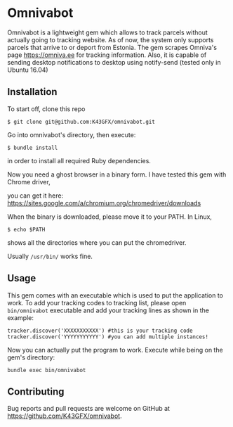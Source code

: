 # Omnivabot

Omnivabot is a lightweight gem which allows to track parcels without actually going to tracking website. As of now, the system only supports parcels that arrive to or deport from Estonia. The gem scrapes Omniva's page https://omniva.ee for tracking information. Also, it is capable of sending desktop notifications to desktop using notify-send (tested only in Ubuntu 16.04)

## Installation

To start off, clone this repo

    $ git clone git@github.com:K43GFX/omnivabot.git

Go into omnivabot's directory, then execute:

    $ bundle install
    
in order to install all required Ruby dependencies.

Now you need a ghost browser in a binary form. I have tested this gem with Chrome driver,

you can get it here: https://sites.google.com/a/chromium.org/chromedriver/downloads

When the binary is downloaded, please move it to your PATH. In Linux, 

    $ echo $PATH

shows all the directories where you can put the chromedriver.

Usually `/usr/bin/` works fine.

## Usage

This gem comes with an executable which is used to put the application to work. 
To add your tracking codes to tracking list, please open `bin/omnivabot` executable and add your tracking lines as shown in the example:

```
tracker.discover('XXXXXXXXXXX') #this is your tracking code
tracker.discover('YYYYYYYYYYY') #you can add multiple instances!
```

Now you can actually put the program to work. Execute while being on the gem's directory:

`bundle exec bin/omnivabot`


## Contributing

Bug reports and pull requests are welcome on GitHub at https://github.com/K43GFX/omnivabot.

